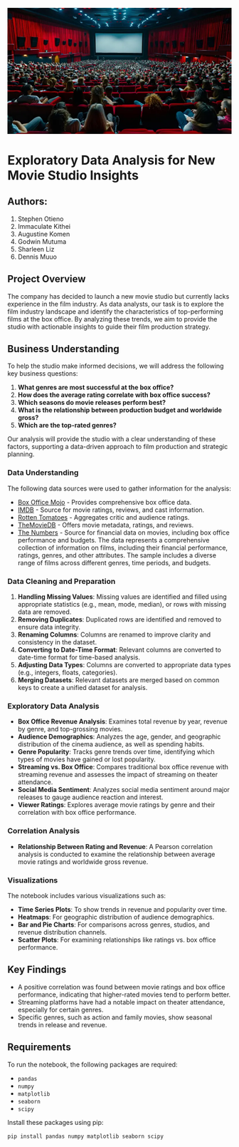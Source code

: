 ![Description of Image](https://github.com/bEEkEEper254/Dsc_phase2_group6_project/blob/main/Film2.webp)
 # Exploratory Data Analysis for New Movie Studio Insights
## Authors:
1. Stephen Otieno
2. Immaculate Kithei
3. Augustine Komen
4. Godwin Mutuma
5. Sharleen Liz
6. Dennis Muuo

## Project Overview
The company has decided to launch a new movie studio but currently lacks experience in the film industry. As data analysts, our task is to explore the film industry landscape and identify the characteristics of top-performing films at the box office. By analyzing these trends, we aim to provide the studio with actionable insights to guide their film production strategy.

## Business Understanding
To help the studio make informed decisions, we will address the following key business questions:

1. **What genres are most successful at the box office?**
2. **How does the average rating correlate with box office success?**
3. **Which seasons do movie releases perform best?**
4. **What is the relationship between production budget and worldwide gross?**
5. **Which are the top-rated genres?**

Our analysis will provide the studio with a clear understanding of these factors, supporting a data-driven approach to film production and strategic planning.
### Data Understanding 
The following data sources were used to gather information for the analysis:

- [Box Office Mojo](https://www.boxofficemojo.com) - Provides comprehensive box office data.
- [IMDB](https://www.imdb.com) - Source for movie ratings, reviews, and cast information.
- [Rotten Tomatoes](https://www.rottentomatoes.com) - Aggregates critic and audience ratings.
- [TheMovieDB](https://www.themoviedb.org) - Offers movie metadata, ratings, and reviews.
- [The Numbers](https://www.the-numbers.com) - Source for financial data on movies, including box office performance and budgets.
The data represents a comprehensive collection of information on films, including their financial performance, ratings, genres, and other attributes. The sample includes a diverse range of films across different genres, time periods, and budgets.

### Data Cleaning and Preparation
1. **Handling Missing Values**: Missing values are identified and filled using appropriate statistics (e.g., mean, mode, median), or rows with missing data are removed.
2. **Removing Duplicates**: Duplicated rows are identified and removed to ensure data integrity.
3. **Renaming Columns**: Columns are renamed to improve clarity and consistency in the dataset.
4. **Converting to Date-Time Format**: Relevant columns are converted to date-time format for time-based analysis.
5. **Adjusting Data Types**: Columns are converted to appropriate data types (e.g., integers, floats, categories).
6. **Merging Datasets**: Relevant datasets are merged based on common keys to create a unified dataset for analysis.

### Exploratory Data Analysis
- **Box Office Revenue Analysis**: Examines total revenue by year, revenue by genre, and top-grossing movies.
- **Audience Demographics**: Analyzes the age, gender, and geographic distribution of the cinema audience, as well as spending habits.
- **Genre Popularity**: Tracks genre trends over time, identifying which types of movies have gained or lost popularity.
- **Streaming vs. Box Office**: Compares traditional box office revenue with streaming revenue and assesses the impact of streaming on theater attendance.
- **Social Media Sentiment**: Analyzes social media sentiment around major releases to gauge audience reaction and interest.
- **Viewer Ratings**: Explores average movie ratings by genre and their correlation with box office performance.

### Correlation Analysis
- **Relationship Between Rating and Revenue**: A Pearson correlation analysis is conducted to examine the relationship between average movie ratings and worldwide gross revenue.

### Visualizations
The notebook includes various visualizations such as:
- **Time Series Plots**: To show trends in revenue and popularity over time.
- **Heatmaps**: For geographic distribution of audience demographics.
- **Bar and Pie Charts**: For comparisons across genres, studios, and revenue distribution channels.
- **Scatter Plots**: For examining relationships like ratings vs. box office performance.

## Key Findings
- A positive correlation was found between movie ratings and box office performance, indicating that higher-rated movies tend to perform better.
- Streaming platforms have had a notable impact on theater attendance, especially for certain genres.
- Specific genres, such as action and family movies, show seasonal trends in release and revenue.

## Requirements
To run the notebook, the following packages are required:
- `pandas`
- `numpy`
- `matplotlib`
- `seaborn`
- `scipy`

Install these packages using pip:
```bash
pip install pandas numpy matplotlib seaborn scipy
